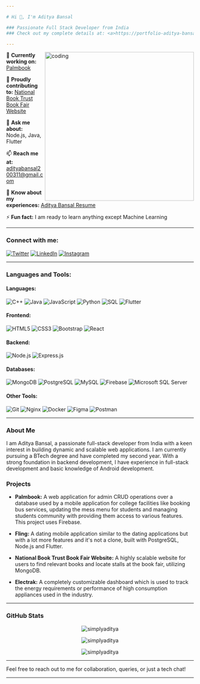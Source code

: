 ```yaml
---

# Hi 👋, I'm Aditya Bansal

### Passionate Full Stack Developer from India
### Check out my complete details at: <a>https://portfolio-aditya-bansal.vercel.app/</a>

---
```

<img align="right" alt="coding" width="400" src="https://miro.medium.com/v2/resize:fit:1358/1*yw0TnheAGN-LPneDaTlaxw.gif">

🔭 **Currently working on:** [Palmbook](https://palmbook-admin-qhox39y6j-aditya-bansals-projects-03ea35fa.vercel.app/)

👯 **Proudly contributing to:** [National Book Trust Book Fair Website](https://nbt.rannlabprojects.com/)

💬 **Ask me about:** Node.js, Java, Flutter

📫 **Reach me at:** adityabansal200311@gmail.com

📄 **Know about my experiences:** [Aditya Bansal Resume](https://drive.google.com/file/d/12rBtDHTBtQ77-bwdNbzwdWtKfDI4H6TQ/view?usp=drive_link)

⚡ **Fun fact:** I am ready to learn anything except Machine Learning

---

### Connect with me:

[![Twitter](https://img.shields.io/badge/Twitter-1DA1F2?style=for-the-badge&logo=twitter&logoColor=white)](https://twitter.com/its_my_tweetz)
[![LinkedIn](https://img.shields.io/badge/LinkedIn-0077B5?style=for-the-badge&logo=linkedin&logoColor=white)](https://www.linkedin.com/in/aditya-bansal-a393141a0)
[![Instagram](https://img.shields.io/badge/Instagram-E4405F?style=for-the-badge&logo=instagram&logoColor=white)](https://instagram.com/imadityabansal)

---

### Languages and Tools:

#### **Languages:**
![C++](https://img.shields.io/badge/C++-00599C?style=flat-square&logo=c%2B%2B&logoColor=white) 
![Java](https://img.shields.io/badge/Java-007396?style=flat-square&logo=java&logoColor=white) 
![JavaScript](https://img.shields.io/badge/JavaScript-323330?style=flat-square&logo=javascript&logoColor=F7DF1E) 
![Python](https://img.shields.io/badge/Python-3776AB?style=flat-square&logo=python&logoColor=white) 
![SQL](https://img.shields.io/badge/SQL-003B57?style=flat-square&logo=postgresql&logoColor=white) 
![Flutter](https://img.shields.io/badge/Flutter-02569B?style=flat-square&logo=flutter&logoColor=white)

#### **Frontend:**
![HTML5](https://img.shields.io/badge/HTML5-E34F26?style=flat-square&logo=html5&logoColor=white) 
![CSS3](https://img.shields.io/badge/CSS3-1572B6?style=flat-square&logo=css3&logoColor=white) 
![Bootstrap](https://img.shields.io/badge/Bootstrap-563D7C?style=flat-square&logo=bootstrap&logoColor=white) 
![React](https://img.shields.io/badge/React-20232A?style=flat-square&logo=react&logoColor=61DAFB)

#### **Backend:**
![Node.js](https://img.shields.io/badge/Node.js-339933?style=flat-square&logo=nodedotjs&logoColor=white) 
![Express.js](https://img.shields.io/badge/Express.js-404D59?style=flat-square&logo=express&logoColor=white)

#### **Databases:**
![MongoDB](https://img.shields.io/badge/MongoDB-4EA94B?style=flat-square&logo=mongodb&logoColor=white) 
![PostgreSQL](https://img.shields.io/badge/PostgreSQL-336791?style=flat-square&logo=postgresql&logoColor=white) 
![MySQL](https://img.shields.io/badge/MySQL-4479A1?style=flat-square&logo=mysql&logoColor=white) 
![Firebase](https://img.shields.io/badge/Firebase-FFCA28?style=flat-square&logo=firebase&logoColor=white) 
![Microsoft SQL Server](https://img.shields.io/badge/Microsoft%20SQL%20Server-CC2927?style=flat-square&logo=microsoft%20sql%20server&logoColor=white)

#### **Other Tools:**
![Git](https://img.shields.io/badge/Git-F05032?style=flat-square&logo=git&logoColor=white) 
![Nginx](https://img.shields.io/badge/Nginx-269539?style=flat-square&logo=nginx&logoColor=white) 
![Docker](https://img.shields.io/badge/Docker-2496ED?style=flat-square&logo=docker&logoColor=white) 
![Figma](https://img.shields.io/badge/Figma-F24E1E?style=flat-square&logo=figma&logoColor=white) 
![Postman](https://img.shields.io/badge/Postman-FF6C37?style=flat-square&logo=postman&logoColor=white)

---

### About Me

I am Aditya Bansal, a passionate full-stack developer from India with a keen interest in building dynamic and scalable web applications. I am currently pursuing a BTech degree and have completed my second year. With a strong foundation in backend development, I have experience in full-stack development and basic knowledge of Android development.

### Projects

- **Palmbook:** A web application for admin CRUD operations over a database used by a mobile application for college facilities like booking bus services, updating the mess menu for students and managing students community with providing them access to various features. This project uses Firebase.
  
- **Fling:** A dating mobile application similar to the dating applications but with a lot more features and it's not a clone, built with PostgreSQL, Node.js and Flutter.
  
- **National Book Trust Book Fair Website:** A highly scalable website for users to find relevant books and locate stalls at the book fair, utilizing MongoDB.

- **Electrak:** A completely customizable dashboard which is used to track the energy requirements or performance of high consumption appliances used in the industry.

---

### GitHub Stats

<p align="center">
  <img src="https://github-readme-stats.vercel.app/api/top-langs?username=simplyaditya&show_icons=true&locale=en&layout=compact" alt="simplyaditya" />
</p>

<p align="center">
  <img src="https://github-readme-stats.vercel.app/api?username=simplyaditya&show_icons=true&locale=en" alt="simplyaditya" />
</p>

<p align="center">
  <img src="https://github-readme-streak-stats.herokuapp.com/?user=simplyaditya&" alt="simplyaditya" />
</p>

---

Feel free to reach out to me for collaboration, queries, or just a tech chat!

---
